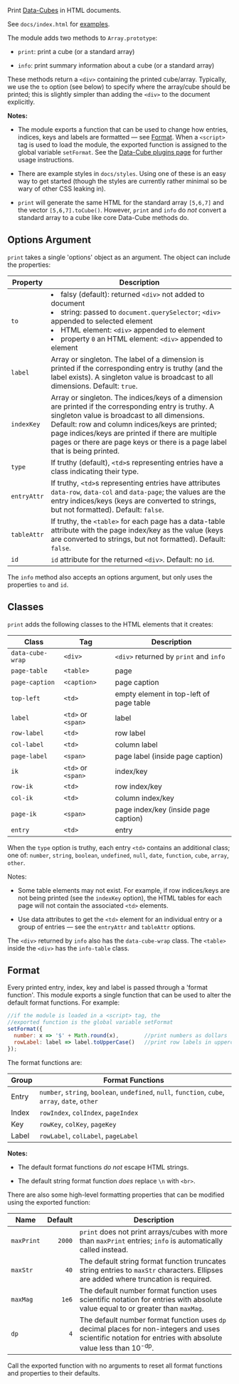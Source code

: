 Print [Data-Cubes](https://gjmcn.github.io/data-cube) in HTML documents.

See `docs/index.html` for [examples](https://gjmcn.github.io/data-cube-print-html).

The module adds two methods to `Array.prototype`:

* `print`: print a cube (or a standard array)

* `info`: print summary information about a cube (or a standard array)

These methods return a `<div>` containing the printed cube/array. Typically, we use the `to` option (see below) to specify where the array/cube should be printed; this is slightly simpler than adding the `<div>` to the document explicitly.

**Notes:**

* The module exports a function that can be used to change how entries, indices, keys and labels are formatted &mdash; see [Format](#format). When a `<script>` tag is used to load the module, the exported function is assigned to the global variable `setFormat`. See the [Data-Cube plugins page](https://gjmcn.github.io/data-cube/index.html?plugins) for further usage instructions.

* There are example styles in `docs/styles`. Using one of these is an easy way to get started (though the styles are currently rather minimal so be wary of other CSS leaking in).

* `print` will generate the same HTML for the standard array `[5,6,7]` and the vector `[5,6,7].toCube()`. However, `print` and `info` do *not* convert a standard array to a cube like core Data-Cube methods do.

## Options Argument

`print` takes a single 'options' object as an argument. The object can include the properties:


Property | Description
--- | ---
`to` |<li>falsy (default): returned `<div>` not added to document<li>string: passed to `document.querySelector`; `<div>` appended to selected element<li>HTML element: `<div>` appended to element<li>property `0` an HTML element: `<div>` appended to element
`label` | Array or singleton. The label of a dimension is printed if the corresponding entry is truthy (and the label exists). A singleton value is broadcast to all dimensions. Default: `true`.
`indexKey` | Array or singleton. The indices/keys of a dimension are printed if the corresponding entry is truthy. A singleton value is broadcast to all dimensions. Default: row and column indices/keys are printed; page indices/keys are printed if there are multiple pages or there are page keys or there is a page label that is being printed.
`type` | If truthy (default), `<td>`s representing entries have a class indicating their type. 
`entryAttr` | If truthy, `<td>`s representing entries have attributes `data-row`, `data-col` and `data-page`; the values are the entry indices/keys (keys are converted to strings, but not formatted). Default: `false`.
`tableAttr` | If truthy, the `<table>` for each page has a data-table attribute with the page index/key as the value (keys are converted to strings, but not formatted). Default: `false`.
`id` |`id` attribute for the returned `<div>`. Default: no `id`.

The `info` method also accepts an options argument, but only uses the properties `to` and `id`.

## Classes

`print` adds the following classes to the HTML elements that it creates:

Class | Tag | Description
--- | --- | ---
`data-cube-wrap` | `<div>` | `<div>` returned by `print` and `info`
`page-table` | `<table>` | page
`page-caption` | `<caption>` | page caption
`top-left` | `<td>`| empty element in top-left of page table
`label` | `<td>` or `<span>` | label
`row-label` | `<td>`| row label
`col-label` | `<td>`| column label
`page-label` | `<span>` | page label (inside page caption)
`ik` | `<td>` or `<span>` | index/key
`row-ik` | `<td>`| row index/key
`col-ik` | `<td>`| column index/key
`page-ik` | `<span>`| page index/key (inside page caption)
`entry` | `<td>`| entry

When the `type` option is truthy, each entry `<td>` contains an additional class; one of: `number`, `string`, `boolean`, `undefined`, `null`, `date`, `function`, `cube`, `array`, `other`.

Notes:

* Some table elements may not exist. For example, if row indices/keys are not being printed (see the `indexKey` option), the HTML tables for each page will not contain the associated `<td>` elements.

* Use data attributes to get the `<td>` element for an individual entry or a group of entries &mdash; see the `entryAttr` and `tableAttr` options.

The `<div>` returned by `info` also has the `data-cube-wrap` class. The `<table>` inside the `<div>` has the `info-table` class.

<h2 name="format" href="#format">Format</h2>

Every printed entry, index, key and label is passed through a 'format function'. This module exports a single function that can be used to alter the default format functions. For example:

```js
//if the module is loaded in a <script> tag, the
//exported function is the global variable setFormat
setFormat({
  number: x => '$' + Math.round(x),        //print numbers as dollars
  rowLabel: label => label.toUpperCase()   //print row labels in uppercase
});
```

The format functions are:

Group | Format Functions
--- | ---
Entry | `number`, `string`, `boolean`, `undefined`, `null`, `function`, `cube`, `array`, `date`, `other`
Index | `rowIndex`, `colIndex`, `pageIndex`
Key | `rowKey`, `colKey`, `pageKey`
Label | `rowLabel`, `colLabel`, `pageLabel`

**Notes:**

* The default format functions *do not* escape HTML strings.

* The default string format function *does* replace `\n` with `<br>`.

There are also some high-level formatting properties that can be modified using the exported function:

Name | Default | Description
--- | ---: | ---
`maxPrint` | `2000` | `print` does not print arrays/cubes with more than `maxPrint` entries; `info` is automatically called instead.
`maxStr` | `40` | The default string format function truncates string entries to `maxStr` characters. Ellipses are added where truncation is required.
`maxMag` | `1e6` | The default number format function uses scientific notation for entries with absolute value equal to or greater than `maxMag`.
`dp` | `4` | The default number format function uses `dp` decimal places for non-integers and uses scientific notation for entries with absolute value less than 10<sup>-dp</sup>.

Call the exported function with no arguments to reset all format functions and properties to their defaults.
